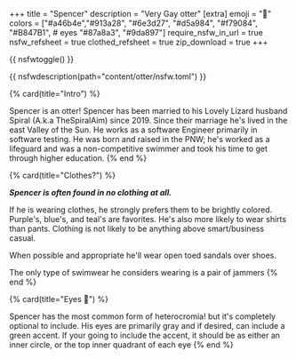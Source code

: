 +++
title = "Spencer"
description = "Very Gay otter"
[extra]
emoji = "🦦"
colors = ["#a46b4e","#913a28",
    "#6e3d27", "#d5a984",
    "#f79084", "#B847B1",
    # eyes
    "#87a8a3", "#9da897"]
require_nsfw_in_url = true
nsfw_refsheet = true
clothed_refsheet = true
zip_download = true
+++

{{ nsfwtoggle() }}

{{ nsfwdescription(path="content/otter/nsfw.toml") }}

{% card(title="Intro") %}

Spencer is an otter! Spencer has been married to his Lovely Lizard husband Spiral (A.k.a TheSpiralAim) since 2019. 
Since their marriage he's lived in the east Valley of the Sun. He works as a software Engineer primarily in software testing.
He was born and raised in the PNW; he's worked as a lifeguard and was a non-competitive swimmer and took his time to get through higher education.
{% end %}

{% card(title="Clothes?") %}

***Spencer is often found in no clothing at all.***

If he is wearing clothes, he strongly prefers them to be brightly colored. Purple's, blue's, and teal's are favorites. 
He's also more likely to wear shirts than pants. Clothing is not likely to be anything above smart/business casual.

When possible and appropriate he'll wear open toed sandals over shoes.

The only type of swimwear he considers wearing is a pair of jammers
{% end %}

{% card(title="Eyes 👀") %}

Spencer has the most common form of heterocromia!
but it's completely optional to include. His eyes are primarily gray and if desired, can include a green accent.
If your going to include the accent, it should be as either an inner circle, or the top inner quadrant of each eye
{% end %}
